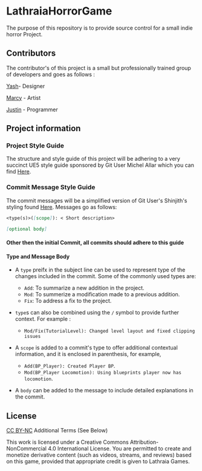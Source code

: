# LathraiaHorrorGame

The purpose of this repository is to provide source control for a small indie horror Project.

## Contributors
The contributor's of this project is a small but professionally trained group of developers and goes as follows :

[Yash](https://github.com/ButtermyStutter)- Designer

[Marcy](https://github.com/cloudedclover) - Artist

[Justin](https://github.com/JGreenBusiness) - Programmer

## Project information

### Project Style Guide
The structure and style guide of this project will be adhering to a very succinct UE5 style guide sponsored by Git User Michel Allar which you can find [Here](https://github.com/Allar/ue5-style-guide/tree/v2?tab=readme-ov-file#2.3).

### Commit Message Style Guide
The commit messages will be a simplified version of Git User's Shinjith's styling found [Here](https://gist.github.com/shinjith-dev/1c95763fe3aa0df8e2af233ae4f36686).
Messages go as follows:

```md
<type(s)>([scope]): < Short description>

[optional body]
```
#### Other then the initial Commit, all commits should adhere to this guide
#### Type and Message Body


- A `type` preifx in the subject line can be used to represent type of the changes included in the commit. Some of the commonly used types are:
  
  - `Add`: To summarize a new addition in the project.
  - `Mod`:  To summerize a modification made to a previous addition.
  - `Fix`: To address a fix to the project.

- `type`s can also be combined using the `/` symbol to provide further context. For example :
  - `Mod/Fix(TutorialLevel): Changed level layout and fixed clipping issues`
- A `scope` is added to a commit's type to offer additional contextual information, and it is enclosed in parenthesis, for example,

  - `Add(BP_Player): Created Player BP`.
  - `Mod(BP_Player Locomotion): Using blueprints player now has locomotion`.

 -  A `body` can be added to the message to include detailed explanations in the commit.


## License

[CC BY-NC](https://www.creativecommons.org/licenses/by-nc/4.0/deed.en)
Additional Terms (See Below)

This work is licensed under a Creative Commons Attribution-NonCommercial 4.0 International License. You are permitted to create and monetize derivative content (such as videos, streams, and reviews) based on this game, provided that appropriate credit is given to Lathraia Games.
